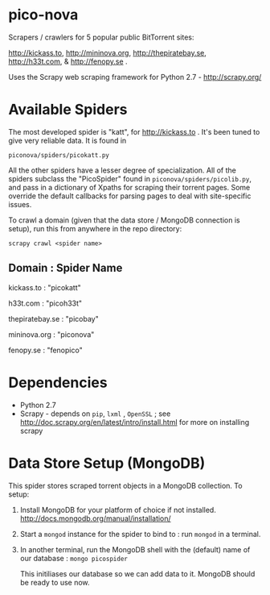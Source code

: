 pico-nova
=========

Scrapers / crawlers for 5 popular public BitTorrent sites: 

http://kickass.to, http://mininova.org, http://thepiratebay.se, http://h33t.com, & http://fenopy.se . 

Uses the Scrapy web scraping framework for Python 2.7 - http://scrapy.org/


Available Spiders
=================

The most developed spider is "katt", for http://kickass.to . It's been tuned to give very reliable data.  It is found in 

    piconova/spiders/picokatt.py

All the other spiders have a lesser degree of specialization. All of the spiders subclass the "PicoSpider" found in `piconova/spiders/picolib.py`, and pass in a dictionary of Xpaths for scraping their torrent pages.  Some override the default callbacks for parsing pages to deal with site-specific issues.  

To crawl a domain (given that the data store / MongoDB connection is setup), run this from anywhere in the repo directory:

    scrapy crawl <spider name>
    
Domain   :  Spider Name
---------------------------
kickass.to : "picokatt"

h33t.com :  "picoh33t"

thepiratebay.se : "picobay"

mininova.org : "piconova"

fenopy.se : "fenopico"


Dependencies 
=============

* Python 2.7
* Scrapy - depends on `pip`, `lxml` , `OpenSSL` ; see http://doc.scrapy.org/en/latest/intro/install.html for more on installing scrapy


Data Store Setup (MongoDB)
==========================

This spider stores scraped torrent objects in a MongoDB collection.  To setup:

1) Install MongoDB for your platform of choice if not installed.  http://docs.mongodb.org/manual/installation/

2) Start a `mongod` instance for the spider to bind to : run `mongod` in a terminal.

3) In another terminal, run the MongoDB shell with the (default) name of our database : `mongo picospider`

   This initiliases our database so we can add data to it.  MongoDB should be ready to use now.
  







    
